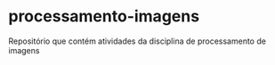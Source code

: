 # processamento-imagens
Repositório que contém atividades da disciplina de processamento de imagens

